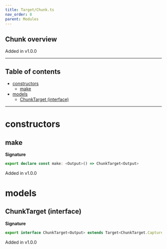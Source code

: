 ```yaml
---
title: Target/Chunk.ts
nav_order: 8
parent: Modules
---
```


## Chunk overview

Added in v1.0.0

---

<h2 class="text-delta">Table of contents</h2>

- [constructors](#constructors)
  - [make](#make)
- [models](#models)
  - [ChunkTarget (interface)](#chunktarget-interface)

---

# constructors

## make

**Signature**

```ts
export declare const make: <Output>() => ChunkTarget<Output>
```

Added in v1.0.0

# models

## ChunkTarget (interface)

**Signature**

```ts
export interface ChunkTarget<Output> extends Target<ChunkTarget.Capture<Output>, Output> {}
```

Added in v1.0.0
